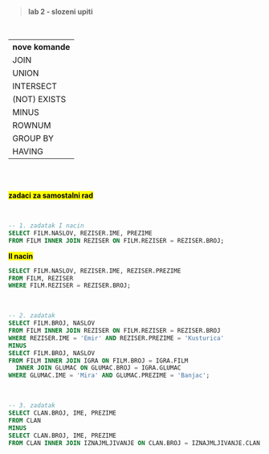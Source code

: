 <br><br>
> **lab 2 - slozeni upiti**

<br>

<table> 
  <tr>
    <th>nove komande</th>
  </tr>
  <tr>
    <td>JOIN</td>
  </tr>
  <tr>
    <td>UNION</td>
  </tr>
  <tr>
    <td>INTERSECT</td>
  </tr>
  <tr>
    <td>(NOT) EXISTS</td>
  </tr>
  <tr>
    <td>MINUS</td>
  </tr>
  <tr>
    <td>ROWNUM</td>
  </tr>
  <tr>
    <td>GROUP BY</td>
  </tr>
  <tr>
    <td>HAVING</td>
  </tr>
</table>

<br><br>

**<mark>zadaci za samostalni rad</mark>**

<br>

```sql
-- 1. zadatak I nacin
SELECT FILM.NASLOV, REZISER.IME, PREZIME
FROM FILM INNER JOIN REZISER ON FILM.REZISER = REZISER.BROJ;
```
**<mark> II nacin</mark>**
```sql
SELECT FILM.NASLOV, REZISER.IME, REZISER.PREZIME
FROM FILM, REZISER
WHERE FILM.REZISER = REZISER.BROJ;
```
<br>

```sql
-- 2. zadatak
SELECT FILM.BROJ, NASLOV
FROM FILM INNER JOIN REZISER ON FILM.REZISER = REZISER.BROJ
WHERE REZISER.IME = 'Emir' AND REZISER.PREZIME = 'Kusturica'
MINUS
SELECT FILM.BROJ, NASLOV
FROM FILM INNER JOIN IGRA ON FILM.BROJ = IGRA.FILM
  INNER JOIN GLUMAC ON GLUMAC.BROJ = IGRA.GLUMAC
WHERE GLUMAC.IME = 'Mira' AND GLUMAC.PREZIME = 'Banjac';
```
<br>

```sql
-- 3. zadatak
SELECT CLAN.BROJ, IME, PREZIME
FROM CLAN 
MINUS
SELECT CLAN.BROJ, IME, PREZIME
FROM CLAN INNER JOIN IZNAJMLJIVANJE ON CLAN.BROJ = IZNAJMLJIVANJE.CLAN;
```

<br><br>

